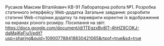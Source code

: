 Русаков Максим Віталійович КВ-91
Лабораторна робота №1. Розробка статичного інтерфейсу Web-додатка
Загальне завдання: розробити статичні Web-сторінки додатку та перевірити коректне їх відображення на екранах різного розміру.
Посилання на звіт:
https://docs.google.com/document/d/1TEgzxBv8lT-4hHZ9COKJ-daMajKeFiu1/edit?usp=sharing&ouid=109007788418830421065&rtpof=true&sd=true
